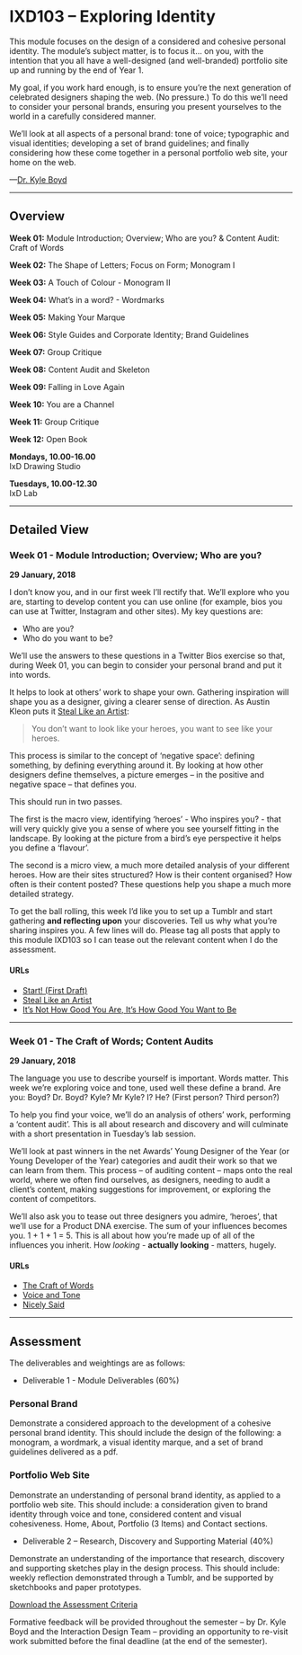 IXD103 – Exploring Identity
===========================

This module focuses on the design of a considered and cohesive personal identity. The module’s subject matter, is to focus it… on you, with the intention that you all have a well-designed (and well-branded) portfolio site up and running by the end of Year 1.

My goal, if you work hard enough, is to ensure you’re the next generation of celebrated designers shaping the web. (No pressure.) To do this we’ll need to consider your personal brands, ensuring you present yourselves to the world in a carefully considered manner.

We’ll look at all aspects of a personal brand: tone of voice; typographic and visual identities; developing a set of brand guidelines; and finally considering how these come together in a personal portfolio web site, your home on the web.

—[Dr. Kyle Boyd](https://twitter.com/kylbyd)


----


Overview
--------

__Week 01:__ Module Introduction; Overview; Who are you? & Content Audit: Craft of Words 

__Week 02:__ The Shape of Letters; Focus on Form; Monogram I 
 
__Week 03:__ A Touch of Colour -  Monogram II  

__Week 04:__ What’s in a word? -  Wordmarks   

__Week 05:__ Making Your Marque  

__Week 06:__ Style Guides and Corporate Identity; Brand Guidelines 

__Week 07:__ Group Critique  

__Week 08:__ Content Audit and Skeleton
  
__Week 09:__ Falling in Love Again  

__Week 10:__ You are a Channel 

__Week 11:__ Group Critique  

__Week 12:__ Open Book

__Mondays, 10.00-16.00__  
IxD Drawing Studio

__Tuesdays, 10.00-12.30__  
IxD Lab


----


Detailed View
-------------

### Week 01 - Module Introduction; Overview; Who are you?

__29 January, 2018__

I don’t know you, and in our first week I’ll rectify that. We’ll explore who you are, starting to develop content you can use online (for example, bios you can use at Twitter, Instagram and other sites). My key questions are:

+ Who are you?
+ Who do you want to be?

We’ll use the answers to these questions in a Twitter Bios exercise so that, during Week 01, you can begin to consider your personal brand and put it into words.

It helps to look at others’ work to shape your own. Gathering inspiration will shape you as a designer, giving a clearer sense of direction. As Austin Kleon puts it [Steal Like an Artist](http://www.amazon.co.uk/exec/obidos/ASIN/0761169253/monographic-21):

> You don’t want to look like your heroes, you want to see like your heroes.

This process is similar to the concept of ‘negative space’: defining something, by defining everything around it. By looking at how other designers define themselves, a picture emerges – in the positive and negative space – that defines you.

This should run in two passes.

The first is the macro view, identifying ‘heroes’ - Who inspires you? - that will very quickly give you a sense of where you see yourself fitting in the landscape. By looking at the picture from a bird’s eye perspective it helps you define a ‘flavour’.

The second is a micro view, a much more detailed analysis of your different heroes. How are their sites structured? How is their content organised? How often is their content posted? These questions help you shape a much more detailed strategy.

To get the ball rolling, this week I’d like you to set up a Tumblr and start gathering **and reflecting upon** your discoveries. Tell us why what you’re sharing inspires you. A few lines will do. Please tag all posts that apply to this module IXD103 so I can tease out the relevant content when I do the assessment.

#### URLs

+ [Start! (First Draft)](https://github.com/fehler/tinybooks/tree/master/planets/start)
+ [Steal Like an Artist](http://www.amazon.co.uk/exec/obidos/ASIN/0761169253/monographic-21)
+ [It’s Not How Good You Are, It’s How Good You Want to Be](http://www.amazon.co.uk/exec/obidos/ASIN/0714843377/monographic-21)


----


### Week 01 - The Craft of Words; Content Audits

__29 January, 2018__


The language you use to describe yourself is important. Words matter. This week we’re exploring voice and tone, used well these define a brand. Are you: Boyd? Dr. Boyd? Kyle? Mr Kyle? I? He? (First person? Third person?)

To help you find your voice, we’ll do an analysis of others’ work, performing a ‘content audit’. This is all about research and discovery and will culminate with a short presentation in Tuesday’s lab session.

We’ll look at past winners in the net Awards’ Young Designer of the Year (or Young Developer of the Year) categories and audit their work so that we can learn from them. This process – of auditing content – maps onto the real world, where we often find ourselves, as designers, needing to audit a client’s content, making suggestions for improvement, or exploring the content of competitors.

We’ll also ask you to tease out three designers you admire, ‘heroes’, that we’ll use for a Product DNA exercise. The sum of your influences becomes you. 1 + 1 + 1 = 5. This is all about how you’re made up of all of the influences you inherit. How *looking* - **actually looking** - matters, hugely.

#### URLs

+ [The Craft of Words](https://www.fivesimplesteps.com/products/the-craft-of-words)
+ [Voice and Tone](http://voiceandtone.com)
+ [Nicely Said](http://www.amazon.co.uk/exec/obidos/ASIN/0321988191/monographic-21)


----

<!---

### Week 02 - The Shape of Letters; Focus on Form; Monogram I

__05 February, 2018__


This week we’re looking at monograms, exploring how we can create bold and dynamic brands by combining letterforms. We’ll explore the history of monograms, setting them in a historical context, before exploring some contemporary examples.

At this point we’re focused on form, no colour. We’re considering letterforms - positive and negative space - and just working in black and white.

Your task this week is to create a personal monogram - combining two or more of your initials - as the first part of your personal identity journey. Before you do this, please create a moodboard- analogue or digital - to gather some inspiration. Please post your development work - research, screenshots, scans and photographs - to your Tumblrs.

Remember, the Tumblr is allocated 20% of the total marks, put in the requisite work here.


#### URLs

+ [Monogram Project](https://www.instagram.com/monogramproject/)
+ [Wikipedia Rebrand](http://www.movingbrands.com/work/wikipedia-an-mb-internal-project)
+ [Celebrating Monogram (LV)](http://uk.louisvuitton.com/eng-gb/la-maison/celebrating-monogram-icon-and-the-iconoclasts)


----


### Week 03 - A Touch of Colour; Monogram II

__12 February, 2018__


This week we’ll develop our monograms by exploring how colour might be used as a part of the design process. We’ll explore colour systems - and colour in culture - and we’ll consider how developing a colour palette for your brand can define it.

We’ll take our first look at brand guidelines, exploring the guidelines for: Jamie Oliver; FIVEUSA; HM Government; and Ulster University. Finally, looking at Pentagram’s work for MIT, we’ll explore how some brands eschew colour, opting instead to avoid it and embrace the possibilities that black and white offers.

We’ll also run a series of small group critiques to give you a chance to get some formative feedback and to see how your peers are progressing.
 

#### URLs


+ [City of Melbourne](https://www.behance.net/gallery/276451/city-of-melbourne)
+ [MIT Media Lab](http://www.underconsideration.com/brandnew/archives/new_logo_and_identity_for_mit_media_lab_by_pentagram.php#.VtreJMfHT8s)
+ [Pentagram Blog](http://www.pentagram.com/#/blog/113317)
+ [Monogram Inspiration](https://uk.pinterest.com/kylbyd/monogram-inspiration/)

----


### Week 04 - Wordmarks; What’s in a word?

__19 February, 2018__


This week we kick off with a critique of your monograms, affording you an opportunity to receive some formative feedback. This allows you to take on board the feedback and advice offered and continue to refine the work you’re doing before the final hand-in.

With our monograms defined, we explore wordmarks and their role as part of a considered identity campaign. We explore wordmarks throughout history, highlighting some examples of best practice. For inspiration we explore different categories of wordmarks, including calligraphic, script, typographic and geometric.

Finally, we explore the importance of kerning letterforms and paying attention to the all-important details.

#### URLs

+ [Kerntype](http://type.method.ac)
+ [Typekit Practice](http://practice.typekit.com/lesson/)
+ [When to wordmark?](http://www.printmag.com/branding/when-to-wordmark-2/)


----

### Week 05 - Making Your Marque: Visual Design and Analogue Heaven

__26 February, 2018__

This week we undertook a full day sketchnoting workshop. This was designed to improve your drawing skills enabling you to communicate effectively using pen and paper.

We kicked off with some speed drawing exercises then sketchnoted a TED talk by Sir Ken Robinson. Finally we focused on building 25 ideas for brands in five minutes, an exercise in brainstorming and creativity. The outcomes for this were intended to trigger ideas for your visual brands. 

#### URLs

+ [Doodlers, unite!](https://www.ted.com/talks/sunni_brown)
+ [The Sketchnote Handbook](http://www.amazon.co.uk/exec/obidos/ASIN/0321857895/monographic-21)
+ [Eva-Lotta Lamm](http://www.sketchnotesbook.com)
+ [Ed Emberley - Drawing Book: Make A World](https://www.amazon.co.uk/Ed-Emberleys-Drawing-Book-Emberley/dp/0316789720)


----
### Week 06 - Style Guides

__05 March, 2018__


This week we looked at the importance of developing style guides to underpin a cohesive brand identity. We explored the history of corporate identity systems considering how the principles of these have mapped onto contemporary digital equivalents.

We explored: pattern libraries; style tiles, element collages, and style guides.

#### URLs

+ [Style Tiles](http://styletil.es)
+ [Element Collages](http://danielmall.com/articles/rif-element-collages/)
+ [Style Guides](http://styleguides.io)
+ + [Front-end Style Guides](http://maban.co.uk/projects/front-end-style-guides/)
+ [Creating Style Guides](http://alistapart.com/article/creating-style-guides)
+ [Twitter Brand Assets](https://about.twitter.com/company/brand-assets)

---

### Week 07 - Group Critique

__12 March, 2017__

A group critique encouraging peer learning, this session affords an opportunity to gather feedback on the work done to date. Expect honest opinions, expressed fairly.

This critique affords the students formative feedback, providing them with an opportunity to address any issues and to improve the quality of the submission before the May hand-in.

#### URLs

No URLs  this week

---

### Week 08 - Content Audit and Skeleton

__19 March, 2017__


This week we will be beginning to look at starting to designing our own portfolio sites.  We will return to the three hero excercise were we look at how are design heroes structure their sites by conducting another content audit to give us a skeleton to how we design our own portfolio sites.

This week you should have: 

- Final Brand Guidelines
- Single Page Site – Paper Prototype
- Single Page Site – Digital Visual


#### URLs

+ [Portfolio Sites](http://www.webdesignerdepot.com/2016/07/the-best-new-portfolio-sites-july-2016/)
+ [Awwwards Portfolios](http://www.awwwards.com/websites/portfolio/)
+ [How to make useful wireframes](https://medium.com/@dustin/how-to-get-value-from-wireframes-f40c2cf27960#.st7n4dicm)


----



### Week 09 - Falling in Love Again; The Journeyman

__09 April, 2018__


This week we looked at branding from a visual perspective. We explored the concept of ‘lovemarks’, brands that have ‘high love’ and ‘high respect’. We looked at a number of brands, including Nudie Jeans, Build and Brewbot, exploring how they had considered every aspect of their brands and designed ‘touchpoints’ to communicate their values.

#### URLs

+ [Lovemarks](http://www.lovemarks.com)
+ [Nudie Jeans](https://www.nudiejeans.com/page/this-is-nudie-jeans)
+ [Build](https://www.flickr.com/search/?text=buildconf)

----


### Week 10 - You are a Channel

__16 April, 2018__

This we talk about you as a channel - how you communicate your brand using broadcast programming and the content mix.  How its important to gather material and share this with others through various channels. 


#### URLs

No URLs this week.


----

### Week 11 - Group Critique

__23 April, 2018__

A group critique encouraging peer learning, this session affords an opportunity to gather feedback on the work done to date. Expect honest opinions, expressed fairly.

This critique affords the students formative feedback, providing them with an opportunity to address any issues and to improve the quality of the submission before the January hand-in.

#### URLs

+ [Five Tips on taking design feedback](http://blog.invisionapp.com/5-tips-on-taking-design-feedback/)
+ [Design Critism and the Cretive Process](https://alistapart.com/article/design-criticism-creative-process)


----

### Week 12 - Open Book

__30 April, 2018__

A review lecture of what we have covered over the last 11 weeks. - Also a chance for students to get feedback on their work before final hand in.

#### URLs

No URLs  this week



---
-->



## Assessment

The deliverables and weightings are as follows:

+ Deliverable 1 - Module Deliverables (60%)

### Personal Brand

Demonstrate a considered approach to the development of a cohesive personal brand identity. This should include the design of the following: a monogram, a wordmark, a visual identity marque, and a set of brand guidelines delivered as a pdf.


### Portfolio Web Site 

Demonstrate an understanding of personal brand identity, as applied to a portfolio web site. This should include: a consideration given to brand identity through voice and tone, considered content and visual cohesiveness. Home, About, Portfolio (3 Items) and Contact sections.

+ Deliverable 2 – Research, Discovery and Supporting Material (40%)

Demonstrate an understanding of the importance that research, discovery and supporting sketches play in the design process. This should include: weekly reflection demonstrated through a Tumblr, and be supported by sketchbooks and paper prototypes.


[Download the Assessment Criteria](https://www.dropbox.com/s/f4eycrgwbjuubzo/IXD103-Assessment-Criteria.xlsx?dl=0)

Formative feedback will be provided throughout the semester – by Dr. Kyle Boyd and the Interaction Design Team – providing an opportunity to re-visit work submitted before the final deadline (at the end of the semester).



